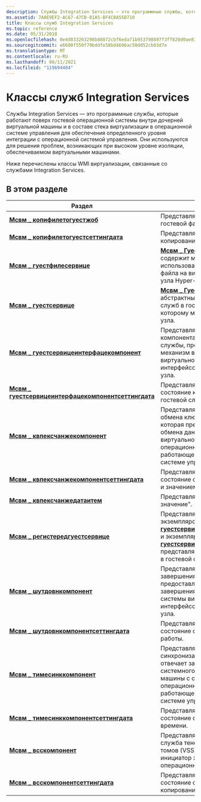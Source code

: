 ```yaml
---
description: Службы Integration Services — это программные службы, которые работают поверх гостевой операционной системы внутри дочерней виртуальной машины и в составе стека виртуализации в операционной системе управления для обеспечения определенного уровня интеграции с операционной системой управления.
ms.assetid: 7A8E9EF2-AC67-47CB-81A5-BF4C8A55D710
title: Классы служб Integration Services
ms.topic: reference
ms.date: 05/31/2018
ms.openlocfilehash: 0e4d833263298b88872cbf6eda71b953798897f3ff820d0ae831b818b9c92eaf
ms.sourcegitcommit: e6600f550f79bddfe58bd4696ac50dd52cb03d7e
ms.translationtype: MT
ms.contentlocale: ru-RU
ms.lasthandoff: 08/11/2021
ms.locfileid: "119694404"
---
```

# <a name="integration-services-classes"></a>Классы служб Integration Services

Службы Integration Services — это программные службы, которые работают поверх гостевой операционной системы внутри дочерней виртуальной машины и в составе стека виртуализации в операционной системе управления для обеспечения определенного уровня интеграции с операционной системой управления. Они используются для решения проблем, возникающих при высоком уровне изоляции, обеспечиваемом виртуальными машинами.

Ниже перечислены классы WMI виртуализации, связанные со службами Integration Services.

## <a name="in-this-section"></a>В этом разделе



| Раздел                                                                                                                | Описание                                                                                                                                                                                                                                                           |
|----------------------------------------------------------------------------------------------------------------------|-----------------------------------------------------------------------------------------------------------------------------------------------------------------------------------------------------------------------------------------------------------------------|
| [**Мсвм \_ копифилетогуестжоб**](msvm-copyfiletoguestjob.md)<br/>                                               | Представляет задание операции гостевой файловой службы. <br/>                                                                                                                                                                                                            |
| [**Мсвм \_ копифилетогуестсеттингдата**](msvm-copyfiletoguestsettingdata.md)<br/>                               | Представляет параметры для копирования файла с узла на гость. <br/>                                                                                                                                                                                |
| [**Мсвм \_ гуестфилесервице**](msvm-guestfileservice.md)<br/>                                                   | [**Мсвм \_ Гуестфилесервице**](msvm-guestfileservice.md) содержит метод, который можно использовать для копирования файла на виртуальную машину с узла Hyper-V. <br/>                                                                                                     |
| [**Мсвм \_ гуестсервице**](msvm-guestservice.md)<br/>                                                           | [**Мсвм \_ Гуестсервице**](msvm-guestservice.md) — это абстрактный базовый класс для служб в гостевой системе, к которому можно получить доступ с узла. <br/>                                                                                                                  |
| [**Мсвм \_ гуестсервицеинтерфацекомпонент**](msvm-guestserviceinterfacecomponent.md)<br/>                       | Представляет состояние компонента интерфейса гостевой службы, предоставляющего механизм взаимодействия с виртуальной машиной из интерфейсов управления в системе узла. <br/>                                                                         |
| [**Мсвм \_ гуестсервицеинтерфацекомпонентсеттингдата**](msvm-guestserviceinterfacecomponentsettingdata.md)<br/> | Представляет настроенное состояние компонента интерфейса гостевой службы. <br/>                                                                                                                                                                                 |
| [**Мсвм \_ квпексчанжекомпонент**](msvm-kvpexchangecomponent.md)<br/>                                           | Представляет состояние службы обмена ключами и значениями, которая предоставляет механизм обмена данными между виртуальной машиной и операционной системой, работающей в операционной системе управления.<br/>                                                  |
| [**Мсвм \_ квпексчанжекомпонентсеттингдата**](msvm-kvpexchangecomponentsettingdata.md)<br/>                     | Представляет настроенное состояние службы обмена ключами и значением.<br/>                                                                                                                                                                                    |
| [**Мсвм \_ квпексчанжедатаитем**](msvm-kvpexchangedataitem.md)<br/>                                             | Представляет пару "ключ-значение".<br/>                                                                                                                                                                                                                               |
| [**Мсвм \_ регистередгуестсервице**](msvm-registeredguestservice.md)<br/>                                       | Представляет связь между экземпляром [**мсвм \_ гуестсервицеинтерфацекомпонент**](msvm-guestserviceinterfacecomponent.md) и экземпляром [**мсвм \_ гуестсервице**](msvm-guestservice.md), который представляет службу, работающую в гостевой системе. <br/> |
| [**Мсвм \_ шутдовнкомпонент**](msvm-shutdowncomponent.md)<br/>                                                 | Представляет состояние службы завершения работы, которое предоставляет механизм для завершения работы операционной системы виртуальной машины из интерфейсов управления в системе узла.<br/>                                                                       |
| [**Мсвм \_ шутдовнкомпонентсеттингдата**](msvm-shutdowncomponentsettingdata.md)<br/>                           | Представляет настроенное состояние службы завершения работы.<br/>                                                                                                                                                                                                   |
| [**Мсвм \_ тимесинккомпонент**](msvm-timesynccomponent.md)<br/>                                                 | Представляет состояние службы синхронизации времени, которое отвечает за синхронизацию системного времени виртуальной машины с системным временем операционной системы, работающей в операционной системе управления.<br/>                             |
| [**Мсвм \_ тимесинккомпонентсеттингдата**](msvm-timesynccomponentsettingdata.md)<br/>                           | Представляет настроенное состояние службы синхронизации времени.<br/>                                                                                                                                                                                       |
| [**Мсвм \_ всскомпонент**](msvm-vsscomponent.md)<br/>                                                           | Представляет состояние службы служба теневого копирования томов (VSS), которая реализует инициатор запроса VSS в гостевой операционной системе.<br/>                                                                                                                    |
| [**Мсвм \_ всскомпонентсеттингдата**](msvm-vsscomponentsettingdata.md)<br/>                                     | Представляет настроенное состояние службы служба теневого копирования томов (VSS).<br/>                                                                                                                                                                           |



 

 

 




